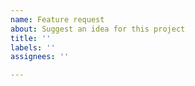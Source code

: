 ```yaml
---
name: Feature request
about: Suggest an idea for this project
title: ''
labels: ''
assignees: ''

---
```


<!--
     The tree-sitter-javascript project is a JavaScript and JSX codeparser only.
     How can we improve it?
-->
